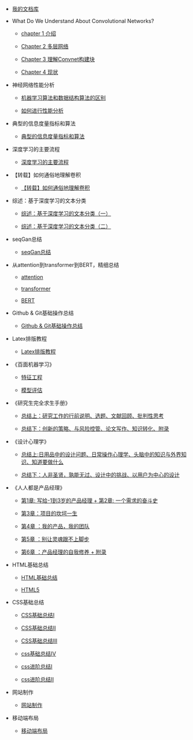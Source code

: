 - [我的文档库](README.md)

- What Do We Understand About Convolutional Networks?

  - [chapter 1 介绍](What_do_we_know_about_CN/page1.md)

  - [Chapter 2 多层网络](What_do_we_know_about_CN/page2.md)

  - [Chapter 3 理解Convnet构建块](What_do_we_know_about_CN/page3.md)

  - [Chapter 4 现状](What_do_we_know_about_CN/page4.md)

- 神经网络性能分析

  - [机器学习算法和数据结构算法的区别](deep_learning/page5.md)

  - [如何进行性能分析](deep_learning/page6.md)

- 典型的信息度量指标和算法

  - [典型的信息度量指标和算法](page7.md)

- 深度学习的主要流程

  - [深度学习的主要流程](deep_learning/page11.md)

- 【转载】如何通俗地理解卷积

  - [【转载】如何通俗地理解卷积](deep_learning/page12.md)

- 综述：基于深度学习的文本分类

  - [综述：基于深度学习的文本分类（一）](deep_learning/DL_TC.md)
  
  - [综述：基于深度学习的文本分类（二）](deep_learning/DL_TC2.md)

- seqGan总结

  - [seqGan总结](pageseqgan.md)

- 从attention到transformer到BERT，精细总结

  - [attention](bert/attention.md)

  - [transformer](bert/transformer.md)

  - [BERT](bert/BERT.md)

- Github & Git基础操作总结

  - [Github & Git基础操作总结](page14.md)

- Latex排版教程

  - [Latex排版教程](latex.md)

- 《百面机器学习》

  - [特征工程](machine_learning/a.md)

  - [模型评估](machine_learning/b.md)

- 《研究生完全求生手册》

  - [总结上：研究工作的行前说明、选题、文献回顾、批判性思考](Complete_Survival_Handbook/page8.md)

  - [总结下：创新的策略、与风险控管、论文写作、知识转化、附录](Complete_Survival_Handbook/page9.md)

- 《设计心理学》

  - [总结上:日用品中的设计问题、日常操作心理学、头脑中的知识与外界知识、知道要做什么](Design_Psychology/page10.md)

  - [总结下：人非圣贤，孰能无过、设计中的挑战、以用户为中心的设计](Design_Psychology/page13.md)

- 《人人都是产品经理》

  - [第1章: 写给-1到3岁的产品经理 + 第2章: 一个需求的奋斗史](renren/pagerr.md)

  - [第3章：项目的坎坷一生](renren/pagerr2.md)

  - [第4章 ：我的产品，我的团队](renren/pagerr3.md)

  - [第5章 ：别让灵魂跟不上脚步](renren/pagerr4.md)

  - [第6章 ：产品经理的自我修养 + 附录](renren/pagerr5.md)

- HTML基础总结

  - [HTML基础总结](html/html.md)

  - [HTML5](html/html2.md)

- CSS基础总结

  - [CSS基础总结Ⅰ](css/css1.md)

  - [CSS基础总结Ⅱ](css/css2.md)

  - [CSS基础总结Ⅲ](css/css3.md)

  - [css基础总结Ⅳ](css/css4.md)

  - [css进阶总结Ⅰ](css/css5.md)

  - [css进阶总结Ⅱ](css/css6.md)

- 网站制作

  - [网站制作](web.md)

- 移动端布局

  - [移动端布局](mobile.md)
